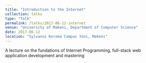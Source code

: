 ```yaml
---
title: "Introduction to the Internet"
collection: talks
type: "Talk"
permalink: /talks/2017-06-12-internet
venue: "University of Makeni, Department of Computer Science"
date: 2017-06-12
location: "Sylvanus Koroma Campus Yoni, Makeni"
---
```


A lecture on the fundations of Internet Programming, full-stack web application development and mastering
